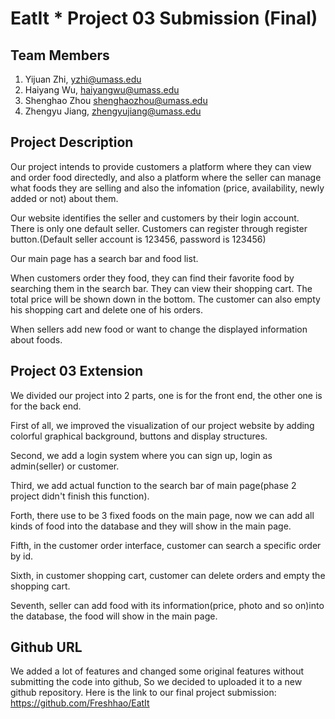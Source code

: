 # EatIt * Project 03 Submission (Final)

## Team Members
1. Yijuan Zhi, yzhi@umass.edu
2. Haiyang Wu, haiyangwu@umass.edu
3. Shenghao Zhou shenghaozhou@umass.edu
4. Zhengyu Jiang, zhengyujiang@umass.edu


## Project Description
Our project intends to provide customers a platform where they can view and order food directedly,
and also a platform where the seller can manage what foods they are selling and also the infomation
(price, availability, newly added or not) about them.

Our website identifies the seller and customers by their login account. There is only one default
seller. Customers can register through register button.(Default seller account is 123456, password
is 123456)

Our main page has a search bar and food list.

When customers order they food, they can find their favorite food by searching them in the search
bar. They can view their shopping cart. The total price will be shown down in the bottom. The customer
can also empty his shopping cart and delete one of his orders.

When sellers add new food or want to change the displayed information about foods.


## Project 03 Extension
We divided our project into 2 parts, one is for the front end, the other one is for the back end.

First of all, we improved the visualization of our project website by adding colorful graphical background,
buttons and display structures.

Second, we add a login system where you can sign up, login as admin(seller) or customer.

Third, we add actual function to the search bar of main page(phase 2 project didn't finish this function).

Forth, there use to be 3 fixed foods on the main page, now we can add all kinds of food into the database
and they will show in the main page.

Fifth, in the customer order interface, customer can search a specific order by id.

Sixth, in customer shopping cart, customer can delete orders and empty the shopping cart.

Seventh, seller can add food with its information(price, photo and so on)into the database, the food will show in the main page. 


## Github URL
We added a lot of features and changed some original features without submitting the code into github,
So we decided to uploaded it to a new github repository. Here is the link to our final project submission:
https://github.com/Freshhao/EatIt

